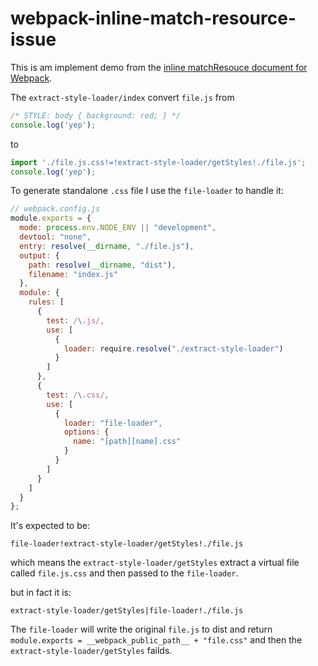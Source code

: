 # webpack-inline-match-resource-issue

This is am implement demo from the [inline matchResouce document for Webpack](https://webpack.js.org/api/loaders/#inline-matchresource).

The `extract-style-loader/index` convert `file.js` from

```js
/* STYLE: body { background: red; } */
console.log('yep');
```

to

```js
import './file.js.css!=!extract-style-loader/getStyles!./file.js';
console.log('yep');
```

To generate standalone `.css` file I use the `file-loader` to handle it:

```js
// webpack.config.js
module.exports = {
  mode: process.env.NODE_ENV || "development",
  devtool: "none",
  entry: resolve(__dirname, "./file.js"),
  output: {
    path: resolve(__dirname, "dist"),
    filename: "index.js"
  },
  module: {
    rules: [
      {
        test: /\.js/,
        use: [
          {
            loader: require.resolve("./extract-style-loader")
          }
        ]
      },
      {
        test: /\.css/,
        use: [
          {
            loader: "file-loader",
            options: {
              name: "[path][name].css"
            }
          }
        ]
      }
    ]
  }
};
```

It's expected to be:

```
file-loader!extract-style-loader/getStyles!./file.js
```

which means the `extract-style-loader/getStyles` extract a virtual file called `file.js.css` and then passed to the `file-loader`.

but in fact it is:

```
extract-style-loader/getStyles|file-loader!./file.js
```

The `file-loader` will write the original `file.js` to dist and return `module.exports = __webpack_public_path__ + "file.css"` and then the `extract-style-loader/getStyles` failds.

